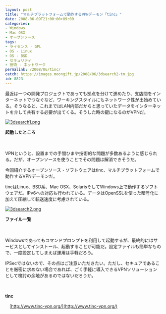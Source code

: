 ```yaml
---
layout: post
title: "マルチプラットフォームで動作するVPNデーモン「tinc」"
date: 2008-06-09T21:00:00+09:00
categories:
- Windows
- Mac OSX
- オープンソース
tags: 
- ライセンス - GPL
- OS - Linux
- OS - BSD
- セキュリティ
- 技術 - ネットワーク
permalink: /2008/06/tinc/
catch: https://images.moongift.jp/2008/06/3dsearch2-tm.jpg
id: 8823
---
```

最近は一つの開発プロジェクトであっても拠点を分けて進めたり、支店間をインターネットでつなぐなど、ワーキングスタイルにもネットワーク性が出始めている。そうなると、これまではLAN内部だからと思っていたデータをインターネットを介して共有する必要が出てくる。そうした時の鍵になるのがVPNだ。

  

[![3dsearch1.png](https://images.moongift.jp/2008/06/3dsearch1-tm.jpg)](https://images.moongift.jp/2008/06/3dsearch1.jpg)  
  
**起動したところ**

  

　

  

VPNというと、設置までの手間ひまや技術的な問題が多数あるように感じられる。だが、オープンソースを使うことでその問題は解消できそうだ。

  

今回紹介するオープンソース・ソフトウェアはtinc、マルチプラットフォームで動作するVPNデーモンだ。

  
  
<!--more-->  

tincはLinux、BSD系、Mac OSX、SolarisそしてWindows上で動作するソフトウェアだ。IPv6への対応も行われている。データはOpenSSLを使った暗号化に加えて圧縮して転送速度に考慮されている。

  

[![3dsearch2.png](https://images.moongift.jp/2008/06/3dsearch2-tm.jpg)](https://images.moongift.jp/2008/06/3dsearch2.jpg)  
  
**ファイル一覧**

  

　

  

Windowsであってもコマンドプロンプトを利用して起動するが、最終的にはサービスとしてインストール、起動することが可能だ。設定ファイルも簡単なもので、一度設定してしまえば運用は手軽だろう。

  

IPSecではないので、その点はご注意いただきたい。ただし、セキュアであることを厳密に求めない場合であれば、ごく手軽に導入できるVPNソリューションとして検討の余地があるのではないだろうか。

  

　

  

**tinc**  
  
　[http://www.tinc-vpn.org/](http://www.tinc-vpn.org/)

  
